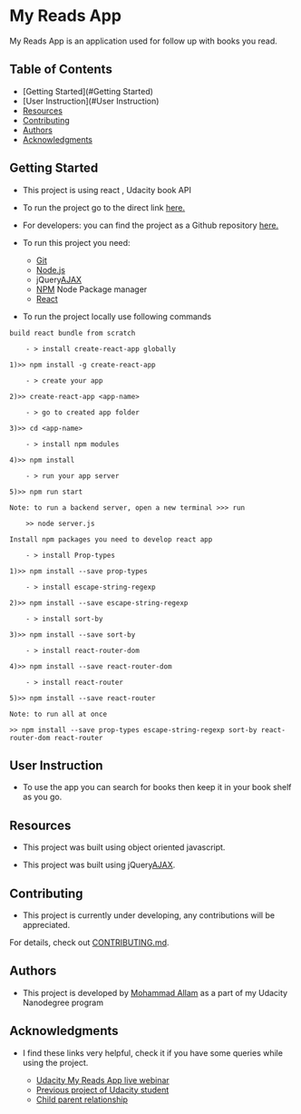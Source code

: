 # My Reads App
My Reads App is an application used for follow up with books you read.

## Table of Contents

* [Getting Started](#Getting Started)
* [User Instruction](#User Instruction)
* [Resources](#Resources)
* [Contributing](#contributing)
* [Authors](#Authors)
* [Acknowledgments](#Acknowledgments)

## Getting Started

*   This project is using react , Udacity book API 

*   To run the project go to the direct link [here.](https://uodeeb.github.io/My-Reads-App/)

*   For developers: you can find the project as a Github repository [here.](https://github.com/uodeeb/My-Reads-App/)

* To run this project you need:
    - [Git](https://git-scm.com/downloads)
    - [Node.js](https://nodejs.org/en/download/)
    - jQuery[AJAX](http://api.jquery.com/jquery.ajax/)
    - [NPM](https://www.npmjs.com/) Node Package manager
    - [React](https://reactjs.org/)
    

* To run the project locally use following commands
``` 
build react bundle from scratch

	- > install create-react-app globally

1)>> npm install -g create-react-app

	- > create your app

2)>> create-react-app <app-name>

    - > go to created app folder

3)>> cd <app-name>

	- > install npm modules

4)>> npm install 

	- > run your app server

5)>> npm run start

Note: to run a backend server, open a new terminal >>> run 
	
    >> node server.js

Install npm packages you need to develop react app

	- > install Prop-types

1)>> npm install --save prop-types

    - > install escape-string-regexp

2)>> npm install --save escape-string-regexp
	
    - > install sort-by

3)>> npm install --save sort-by

    - > install react-router-dom
    
4)>> npm install --save react-router-dom
	
    - > install react-router

5)>> npm install --save react-router

Note: to run all at once

>> npm install --save prop-types escape-string-regexp sort-by react-router-dom react-router

``` 

## User Instruction
  
* To use the app you can search for books then keep it in your book shelf as you go.


## Resources

*   This project was built using object oriented javascript.

*   This project was built using jQuery[AJAX](http://api.jquery.com/jquery.ajax/).



## Contributing

*   This project is currently under developing, any contributions will be appreciated.
    
For details, check out [CONTRIBUTING.md](CONTRIBUTING.md).

## Authors

*   This project is developed by [Mohammad Allam](https://www.linkedin.com/in/mohammadallammemix/) as a part of my Udacity Nanodegree program

## Acknowledgments

*  I find these links very helpful, check it if you have some queries while using the project.

    -   [Udacity My Reads App live webinar](https://www.youtube.com/watch?v=PF8fCAKR0-I)
    -   [Previous project of Udacity student](https://github.com/tsega/udacity-reactnd-project-myreads/)
    -  [Child parent relationship](https://www.youtube.com/watch?v=dyL99ACQfsM)
 
